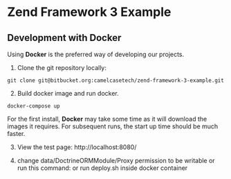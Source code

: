 # Zend Framework 3 Example

## Development with Docker

Using **Docker** is the preferred way of developing our projects.

1. Clone the git repository locally:
```
git clone git@bitbucket.org:camelcasetech/zend-framework-3-example.git
```

2. Build docker image and run docker.
```
docker-compose up
```
For the first install, **Docker** may take some time as it will download the
images it requires. For subsequent runs, the start up time should be much faster.

3. View the test page:
http://localhost:8080/

4. change data/DoctrineORMModule/Proxy permission to be writable
   or run this command:
   or run deploy.sh inside docker container
